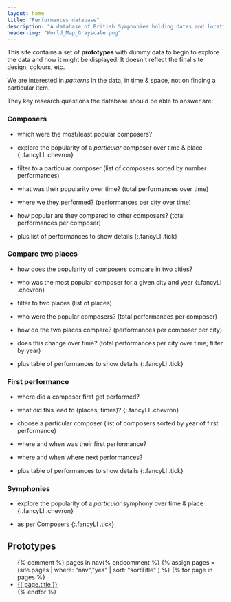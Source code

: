 ```yaml
---
layout: home
title: "Performances database"
description: "A database of British Symphonies holding dates and locations of performances"
header-img: "World_Map_Grayscale.png"
---
```


This site contains a set of **prototypes** with dummy data to begin to explore the data and how it might be displayed.
It doesn't reflect the final site design, colours, etc.

We are interested in _patterns_ in the data, in time & space, not on finding a particular item.

They key research questions the database should be able to answer are:

### Composers

- which were the most/least popular composers?
- explore the popularity of a _particular_ composer over time & place
{:.fancyLI .chevron}

- filter to a particular composer (list of composers sorted by number performances)
- what was their popularity over time? (total performances over time)
- where we they performed? (performances per city over time)
- how popular are they compared to other composers? (total performances per composer)
- plus list of performances to show details
{:.fancyLI .tick}

### Compare two places

- how does the popularity of composers compare in two cities?
- who was the most popular composer for a given city and year
{:.fancyLI .chevron}

- filter to two places (list of places)
- who were the popular composers? (total performances per composer)
- how do the two places compare? (performances per composer per city)
- does this change over time? (total performances per city over time; filter by year)
- plus table of performances to show details
{:.fancyLI .tick}

### First performance

- where did a composer first get performed?
- what did this lead to (places; times)?
{:.fancyLI .chevron}

- choose a particular composer (list of composers sorted by year of first performance)
- where and when was their first performance?
- where and when where next performances?
- plus table of performances to show details
{:.fancyLI .tick}

### Symphonies

- explore the popularity of a _particular_ symphony over time & place
{:.fancyLI .chevron}

- as per Composers
{:.fancyLI .tick}


## Prototypes
<ul>
  {% comment %} pages  in nav{% endcomment %}
  {% assign pages = (site.pages | where: "nav","yes" | sort: "sortTitle" ) %}
  {% for page in pages %}
  <li><a href="{{ page.url | prepend: site.baseurl }}">{{ page.title }}</a></li>
  {% endfor %}
</ul>
